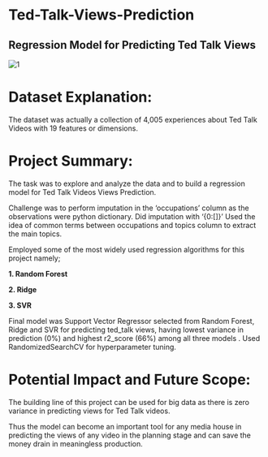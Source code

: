 # Ted-Talk-Views-Prediction

## Regression Model for Predicting Ted Talk Views

![1](https://user-images.githubusercontent.com/89520031/172645572-8290b2e4-6cf6-4416-a227-c153aaa86fa1.jpg)

# Dataset Explanation:

The dataset was actually a collection of 4,005 experiences about Ted Talk Videos with 19 features or dimensions.

# Project Summary:

The task was to explore and analyze the data and to build a regression model for Ted Talk Videos Views Prediction.

Challenge was to perform imputation in the ‘occupations’ column as the observations were python dictionary. Did imputation with ‘{0:[]}’ Used the idea of common terms between occupations and topics column to extract the main topics.

Employed some of the most widely used regression algorithms for this project namely;

**1.	Random Forest**

**2.	Ridge**

**3.	SVR**

Final model was Support Vector Regressor selected from Random Forest, Ridge and SVR for predicting ted_talk views, having lowest variance in prediction (0%) and highest r2_score (66%) among all three models . Used RandomizedSearchCV for hyperparameter tuning.

# Potential Impact and Future Scope:

The building line of this project can be used for big data as there is zero variance in predicting views for Ted Talk videos. 

Thus the model can become an important tool for any media house in predicting the views of any video in the planning stage and can save the money drain in meaningless production.
